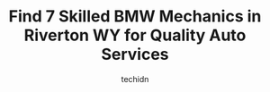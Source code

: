 ---
layout: ampstory
image: https://images.unsplash.com/photo-1629583825021-9fb0d16381ef?ixlib=rb-4.0.3&ixid=MnwxMjA3fDB8MHxwaG90by1wYWdlfHx8fGVufDB8fHx8&auto=format&fit=crop&w=640&h=853&q=80
author: techidn
featured: false
description: When it comes to maintaining and repairing your vehicle in Riverton WY, USA, you deserve nothing but the best. Thats why the 7 best BMW Mechanic in the area are here to offer their expertis
title: Find 7 Skilled BMW Mechanics in Riverton WY for Quality Auto Services
cover:
   title: Find 7 Skilled BMW Mechanics in Riverton WY for Quality Auto Services
   subtitle: Rickpate
   background: https://images.unsplash.com/photo-1629583825021-9fb0d16381ef?ixlib=rb-4.0.3&ixid=MnwxMjA3fDB8MHxwaG90by1wYWdlfHx8fGVufDB8fHx8&auto=format&fit=crop&w=640&h=853&q=80

pages: 
 - layout: thirds
   top: <h1>#1 Bailey Tire and Auto Service</h1>
   bottom: "<p>Great service and quality work. Lift kit and fender flares. Great work.</p>"
   background: https://www.knot35.com/toplist/wp-content/uploads/2023/06/best-bmw-mechanic-1-in-riverton-wy-1685840750.jpeg
   backgroundblur: true
 - layout: thirds
   top: <h1>#2 Extra Care Auto Repair</h1>
   bottom: "<p>1118 N Federal Blvd, Riverton, WY 82501, United States</p>"
   background: https://www.knot35.com/toplist/wp-content/uploads/2023/06/best-bmw-mechanic-2-in-riverton-wy-1685840751.jpeg
   cta:
      link: https://www.knot35.com/toplist/find-7-skilled-bmw-mechanics-in-riverton-wy-for-quality-auto-services/
      text: Find 7 Skilled BMW Mechanics in Riverton WY for Quality Auto Services
 - layout: thirds
   top: <h1>#3 RTO Hilltop Point S</h1>
   bottom: "<p>912 W Main St, Riverton, WY 82501, United States</p>"
   background: https://www.knot35.com/toplist/wp-content/uploads/2023/06/best-bmw-mechanic-3-in-riverton-wy-1685840751.jpeg
   cta:
      link: https://www.knot35.com/toplist/find-7-skilled-bmw-mechanics-in-riverton-wy-for-quality-auto-services/
      text: Find 7 Skilled BMW Mechanics in Riverton WY for Quality Auto Services
 - layout: thirds
   top: <h1>#4 Gunners Automotive Center Inc</h1>
   bottom: "<p>810 Porter Ave, Riverton, WY 82501, United States</p>"
   background: https://images.unsplash.com/photo-1552083974-186346191183?ixlib=rb-4.0.3&ixid=MnwxMjA3fDB8MHxwaG90by1wYWdlfHx8fGVufDB8fHx8&auto=format&fit=crop&w=640&h=853&q=80
   cta:
      link: https://www.knot35.com/toplist/find-7-skilled-bmw-mechanics-in-riverton-wy-for-quality-auto-services/
      text: Find 7 Skilled BMW Mechanics in Riverton WY for Quality Auto Services
 - layout: thirds
   top: <h1>#5 Fix It Right Auto and Truck Repair</h1>
   bottom: "<p>660 W Monroe Ave, Riverton, WY 82501, United States</p>"
   background: https://images.unsplash.com/photo-1518640467707-6811f4a6ab73?ixlib=rb-4.0.3&ixid=MnwxMjA3fDB8MHxwaG90by1wYWdlfHx8fGVufDB8fHx8&auto=format&fit=crop&w=640&h=853&q=80
   cta:
      link: https://www.knot35.com/toplist/find-7-skilled-bmw-mechanics-in-riverton-wy-for-quality-auto-services/
      text: Find 7 Skilled BMW Mechanics in Riverton WY for Quality Auto Services
 - layout: thirds
   top: <h1>#6 Top of the Hill Auto Repair</h1>
   bottom: "<p>396 S 4th St W, Riverton, WY 82501, United States</p>"
   background: https://images.unsplash.com/photo-1614648718611-0635f29016cb?ixlib=rb-4.0.3&ixid=MnwxMjA3fDB8MHxwaG90by1wYWdlfHx8fGVufDB8fHx8&auto=format&fit=crop&w=640&h=853&q=80
   cta:
      link: https://www.knot35.com/toplist/find-7-skilled-bmw-mechanics-in-riverton-wy-for-quality-auto-services/
      text: Find 7 Skilled BMW Mechanics in Riverton WY for Quality Auto Services
 - layout: thirds
   top: <h1>#7 Olsons Auto Body & Towing</h1>
   bottom: "<p>2315 E Monroe Ave, Riverton, WY 82501, United States</p>"
   background: https://images.unsplash.com/photo-1484589065579-248aad0d8b13?ixlib=rb-4.0.3&ixid=MnwxMjA3fDB8MHxwaG90by1wYWdlfHx8fGVufDB8fHx8&auto=format&fit=crop&w=640&h=853&q=80
   cta:
      link: https://www.knot35.com/toplist/find-7-skilled-bmw-mechanics-in-riverton-wy-for-quality-auto-services/
      text: Find 7 Skilled BMW Mechanics in Riverton WY for Quality Auto Services
 - layout: thirds
   middle: Continue reading...
   background: https://images.unsplash.com/photo-1510906594845-bc082582c8cc?ixlib=rb-4.0.3&ixid=MnwxMjA3fDB8MHxwaG90by1wYWdlfHx8fGVufDB8fHx8&auto=format&fit=crop&w=640&h=853&q=80
   cta:
      link: https://www.knot35.com/toplist/find-7-skilled-bmw-mechanics-in-riverton-wy-for-quality-auto-services/
      text: Find 7 Skilled BMW Mechanics in Riverton WY for Quality Auto Services
      
---